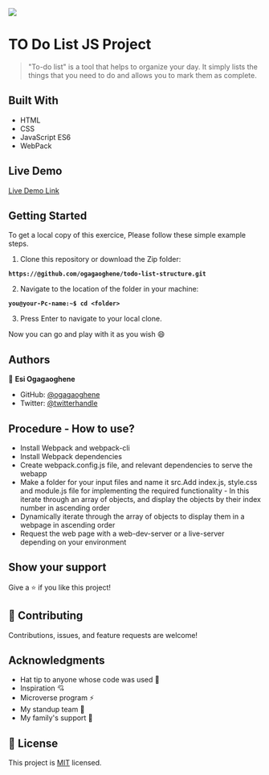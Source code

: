 ![](https://img.shields.io/badge/Microverse-blueviolet)

# TO Do List JS Project

> "To-do list" is a tool that helps to organize your day. It simply lists the things that you need to do and allows you to mark them as complete.


## Built With

- HTML
- CSS
- JavaScript  ES6
- WebPack

## Live Demo 

[Live Demo Link](https://ogagaoghene.github.io/todo-list-app/)

## Getting Started
To get a local copy of this exercice, Please follow these simple example steps.

1. Clone this repository or download the Zip folder:

**``https://@github.com/ogagaoghene/todo-list-structure.git``**

2. Navigate to the location of the folder in your machine:

**``you@your-Pc-name:~$ cd <folder>``**

3. Press Enter to navigate to your local clone.

Now you can go and play with it as you wish :smile:

## Authors

👤 **Esi Ogagaoghene**

- GitHub: [@ogagaoghene](https://github.com/ogagaoghene)
- Twitter: [@twitterhandle](https://twitter.com/esi.ogaga)

## Procedure - How to use?
- Install Webpack and webpack-cli
- Install Webpack dependencies
- Create webpack.config.js file, and relevant dependencies to serve the webapp
- Make a folder for your input files and name it src.Add index.js, style.css and module.js file for implementing the required functionality - In this iterate through an array of objects, and display the objects by their index number in ascending order
- Dynamically iterate through the array of objects to display them in a webpage in ascending order
- Request the web page with a web-dev-server or a live-server depending on your environment 


## Show your support

Give a ⭐️ if you like this project!

## 🤝 Contributing

Contributions, issues, and feature requests are welcome!


## Acknowledgments

- Hat tip to anyone whose code was used 🔰
- Inspiration 💘
- Microverse program ⚡
- My standup team 🏹
- My family's support 🙌

## 📝 License

This project is [MIT](./MIT.md) licensed.